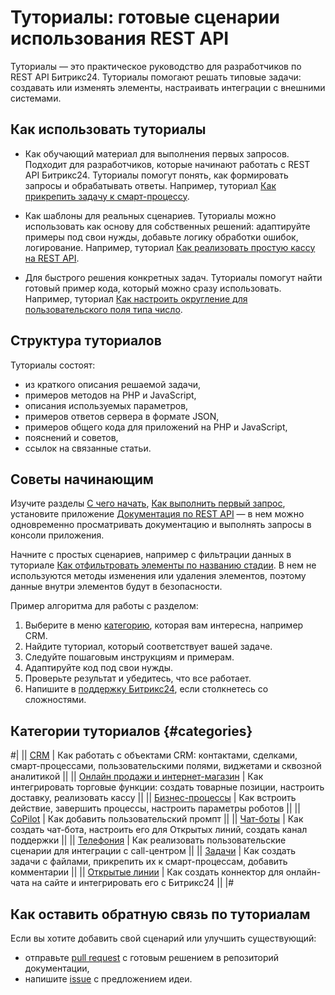 # Туториалы: готовые сценарии использования REST API

Туториалы — это практическое руководство для разработчиков по REST API Битрикс24. Туториалы помогают решать типовые задачи: создавать или изменять элементы, настраивать интеграции с внешними системами.

## Как использовать туториалы

- Как обучающий материал для выполнения первых запросов. Подходит для разработчиков, которые начинают работать с REST API Битрикс24. Туториалы помогут понять, как формировать запросы и обрабатывать ответы. Например, туториал [Как прикрепить задачу к смарт-процессу](./tasks/how-to-connect-task-to-spa.md).

- Как шаблоны для реальных сценариев. Туториалы можно использовать как основу для собственных решений: адаптируйте примеры под свои нужды, добавьте логику обработки ошибок, логирование. Например, туториал [Как реализовать простую кассу на REST API](./sale/cashbox-add-example.md).

- Для быстрого решения конкретных задач. Туториалы помогут найти готовый пример кода, который можно сразу использовать. Например, туториал [Как настроить округление для пользовательского поля типа число](./crm/how-to-add-crm-objects/how-to-add-precision-to-user-field.md).

## Структура туториалов

Туториалы состоят:

- из краткого описания решаемой задачи,
- примеров методов на PHP и JavaScript,
- описания используемых параметров,
- примеров ответов сервера в формате JSON,
- примеров общего кода для приложений на PHP и JavaScript,
- пояснений и советов,
- ссылок на связанные статьи.

## Советы начинающим

Изучите разделы [С чего начать](../first-steps/index.md), [Как выполнить первый запрос](../first-steps/first-rest-api-call.md), установите приложение [Документация по REST API](https://www.bitrix24.ru/apps/app/bitrix.restapi/) — в нем можно одновременно просматривать документацию и выполнять запросы в консоли приложения.

Начните с простых сценариев, например с фильтрации данных в туториале [Как отфильтровать элементы по названию стадии](./crm/how-to-get-lists/how-to-get-elements-by-stage-filter.md). В нем не используются методы изменения или удаления элементов, поэтому данные внутри элементов будут в безопасности.

Пример алгоритма для работы с разделом:

1. Выберите в меню [категорию](#categories), которая вам интересна, например CRM.
2. Найдите туториал, который соответствует вашей задаче.
3. Следуйте пошаговым инструкциям и примерам.
4. Адаптируйте код под свои нужды.
5. Проверьте результат и убедитесь, что все работает.
6. Напишите в [поддержку Битрикс24](../bitrix-support.md), если столкнетесь со сложностями.

## Категории туториалов {#categories}

#|
|| [CRM](./crm/index) | Как работать с объектами CRM: контактами, сделками, смарт-процессами, пользовательскими полями, виджетами и сквозной аналитикой ||
|| [Онлайн продажи и интернет-магазин](./sale/index) | Как интегрировать торговые функции: создать товарные позиции, настроить доставку, реализовать кассу ||
|| [Бизнес-процессы](./bizproc/index) | Как встроить действие, завершить процессы, настроить параметры роботов ||
|| [CoPilot](./ai/add-joke-prompt) | Как добавить пользовательский промпт ||
|| [Чат-боты](./chat-bots/index) | Как создать чат-бота, настроить его для Открытых линий, создать канал поддержки ||
|| [Телефония](./telephony/index) | Как реализовать пользовательские сценарии для интеграции с call-центром ||
|| [Задачи](./tasks/index) | Как создать задачи с файлами, прикрепить их к смарт-процессам, добавить комментарии ||
|| [Открытые линии](./openlines/example-connector) | Как создать коннектор для онлайн-чата на сайте и интегрировать его с Битрикс24 ||
|#

## Как оставить обратную связь по туториалам

Если вы хотите добавить свой сценарий или улучшить существующий:
- отправьте [pull request](../change-article.md) с готовым решением в репозиторий документации,
- напишите [issue](../support.md) с предложением идеи.
